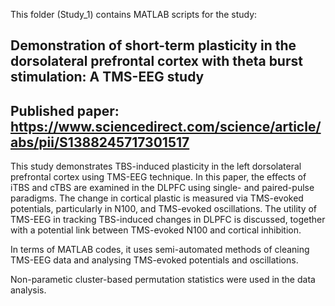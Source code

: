 This folder (Study_1) contains MATLAB scripts for the study:

## Demonstration of short-term plasticity in the dorsolateral prefrontal cortex with theta burst stimulation: A TMS-EEG study 
## Published paper: https://www.sciencedirect.com/science/article/abs/pii/S1388245717301517

This study demonstrates TBS-induced plasticity in the left dorsolateral prefrontal cortex using TMS-EEG technique. 
In this paper, the effects of iTBS and cTBS are examined in the DLPFC using single- and paired-pulse paradigms. 
The change in cortical plastic is measured via TMS-evoked potentials, particularly in N100, 
and TMS-evoked oscillations. The utility of TMS-EEG in tracking TBS-induced changes in DLPFC is discussed, 
together with a potential link between TMS-evoked N100 and cortical inhibition.

In terms of MATLAB codes, it uses semi-automated methods of cleaning TMS-EEG data and analysing TMS-evoked potentials and oscillations.

Non-parametic cluster-based permutation statistics were used in the data analysis.
